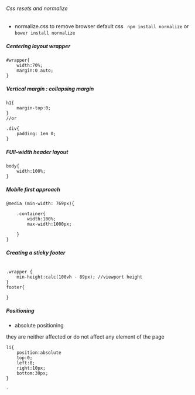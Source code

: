###### Css resets and normalize 

- normalize.css to remove browser default css  ` npm install normalize` or ` bower install normalize `

##### Centering layout wrapper 

```
#wrapper{
	width:70%;
	margin:0 auto;
}
```

##### Vertical margin : collapsing margin 


```
h1{
	margin-top:0;
}
//or 

.div{
	padding: 1em 0;
}

```

##### FUll-width header layout 

```
body{
	width:100%;
}
```

##### Mobile first approach

```
@media (min-width: 769px){
	
	.container{
		width:100%;
		max-width:1000px;

	}
}
```

##### Creating a sticky footer 

```

.wrapper {
	min-height:calc(100vh - 89px); //viewport height
}
footer{
	
}

```


##### Positioning 


- absolute positioning


they are neither affected or do not affect any element of the page

```
li{
	position:absolute
	top:0;
	left:0;
	right:10px;
	bottom:30px;
}

- 